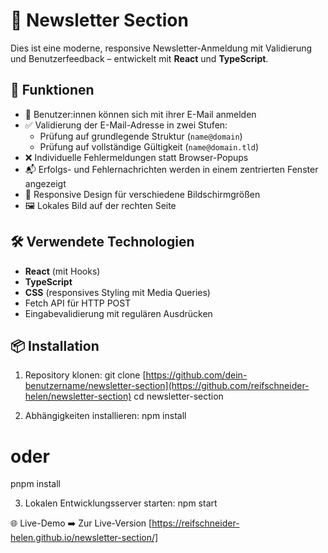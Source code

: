 # 📰 Newsletter Section

Dies ist eine moderne, responsive Newsletter-Anmeldung mit Validierung und Benutzerfeedback – entwickelt mit **React** und **TypeScript**.

## 🚀 Funktionen

- 📧 Benutzer:innen können sich mit ihrer E-Mail anmelden
- ✅ Validierung der E-Mail-Adresse in zwei Stufen:
  - Prüfung auf grundlegende Struktur (`name@domain`)
  - Prüfung auf vollständige Gültigkeit (`name@domain.tld`)
- ❌ Individuelle Fehlermeldungen statt Browser-Popups
- 📬 Erfolgs- und Fehlernachrichten werden in einem zentrierten Fenster angezeigt
- 🎨 Responsive Design für verschiedene Bildschirmgrößen
- 🖼️ Lokales Bild auf der rechten Seite

## 🛠️ Verwendete Technologien

- **React** (mit Hooks)
- **TypeScript**
- **CSS** (responsives Styling mit Media Queries)
- Fetch API für HTTP POST
- Eingabevalidierung mit regulären Ausdrücken

## 📦 Installation

1. Repository klonen:
git clone [https://github.com/dein-benutzername/newsletter-section](https://github.com/reifschneider-helen/newsletter-section)
cd newsletter-section

2.	Abhängigkeiten installieren:
npm install
# oder
pnpm install

3.	Lokalen Entwicklungsserver starten:
npm start

🌐 Live-Demo
➡️ Zur Live-Version [https://reifschneider-helen.github.io/newsletter-section/]
